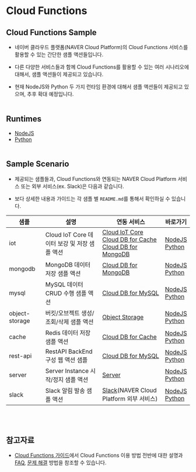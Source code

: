 # Cloud Functions
## Cloud Functions Sample
+ 네이버 클라우드 플랫폼(NAVER Cloud Platform)의 Cloud Functions 서비스를 활용할 수 있는 간단한 샘플 액션들입니다.

+ 다른 다양한 서비스들과 함께 Cloud Functions를 활용할 수 있는 여러 시나리오에 대해서, 샘플 액션들이 제공되고 있습니다.

+ 현재 NodeJS와 Python 두 가지 런타임 환경에 대해서 샘플 액션들이 제공되고 있으며, 추후 확대 예정입니다.
<br></br>

## Runtimes
+ [NodeJS](https://github.com/NaverCloudPlatform/cloud-functions/tree/master/samples/nodejs)
+ [Python](https://github.com/NaverCloudPlatform/cloud-functions/tree/master/samples/python)
<br></br>

## Sample Scenario
+ 제공되는 샘플들과, Cloud Functions와 연동되는 NAVER Cloud Platform 서비스 또는 외부 서비스(ex. Slack)은 다음과 같습니다.

+ 보다 상세한 내용과 가이드는 각 샘플 별 `README.md`를 통해서 확인하실 수 있습니다.

| 샘플 | 설명 | 연동 서비스 | 바로가기 |
|---|---|---|---|
| iot | Cloud IoT Core 데이터 보강 및 저장 샘플 액션 | [Cloud IoT Core](https://www.ncloud.com/product/iot/cloudIotCore)<br/>[Cloud DB for Cache](https://www.ncloud.com/product/database/cloudDbCache)<br/>[Cloud DB for MongoDB](https://www.ncloud.com/product/database/cloudDbMongoDB) | [NodeJS](./nodejs/iot/index.js) <br/>[Python](./python/iot/__main__.py) |
| mongodb | MongoDB 데이터 저장 샘플 액션 | [Cloud DB for MongoDB](https://www.ncloud.com/product/database/cloudDbMongoDB) | [NodeJS](./nodejs/mongodb/index.js) <br/>[Python](./python/mongodb/__main__.py) |
| mysql | MySQL 데이터 CRUD 수행 샘플 액션 | [Cloud DB for MySQL](https://www.ncloud.com/product/database/cloudDbMysql) | [NodeJS](./nodejs/mysql/db-crud) <br/>[Python](./python/mysql/db-crud) |
| object-storage | 버킷/오브젝트 생성/조회/삭제 샘플 액션 | [Object Storage](https://www.ncloud.com/product/storage/objectStorage) | [NodeJS](./nodejs/object-storage) <br/>[Python](./python/object-storage) |
| cache | Redis 데이터 저장 샘플 액션 | [Cloud DB for Cache](https://www.ncloud.com/product/database/cloudDbCache) | [NodeJS](./nodejs/cache/index.js) <br/>[Python](./python/cache/__main__.py) |
| rest-api | RestAPI BackEnd 구성 웹 액션 샘플 | [Cloud DB for MySQL](https://www.ncloud.com/product/database/cloudDbMysql) | [NodeJS](./nodejs/rest-api/index.js) <br/>[Python](./python/rest-api/__main__.py) |
| server | Server Instance 시작/정지 샘플 액션 | [Server](https://www.ncloud.com/product/compute/server) | [NodeJS](./nodejs/server/control-server-instance/index.js) <br/>[Python](./python/server/control-server-instance/__main__.py) |
| slack | Slack 알림 발송 샘플 액션 | [Slack](https://slack.com/intl/ko-kr/)(NAVER Cloud Platform 외부 서비스) | [NodeJS](./nodejs/slack/index.js) <br/>[Python](./python/slack/__main__.py) |

<br></br>
## 참고자료
+ [Cloud Functions 가이드](https://guide.ncloud-docs.com/docs/cloudfunctions-overview)에서 Cloud Functions 이용 방법 전반에 대한 설명과 [FAQ](https://guide.ncloud-docs.com/docs/docscloudfunctions-faq), [문제 해결](https://guide.ncloud-docs.com/docs/cloudfunctions-troubleshooting) 방법을 참조할 수 있습니다.